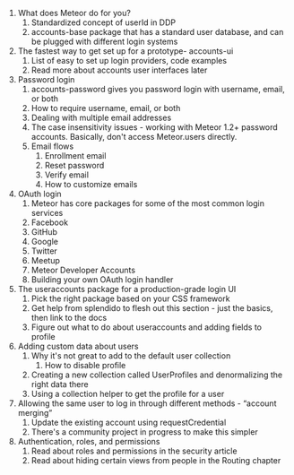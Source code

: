 1. What does Meteor do for you?
    1. Standardized concept of userId in DDP
    2. accounts-base package that has a standard user database, and can be plugged with different login systems
2. The fastest way to get set up for a prototype- accounts-ui
    1. List of easy to set up login providers, code examples
    2. Read more about accounts user interfaces later
3. Password login
    1. accounts-password gives you password login with username, email, or both
    2. How to require username, email, or both
    3. Dealing with multiple email addresses
    4. The case insensitivity issues - working with Meteor 1.2+ password accounts. Basically, don't access Meteor.users directly.
    5. Email flows
        1. Enrollment email
        2. Reset password
        3. Verify email
        4. How to customize emails
4. OAuth login
    1. Meteor has core packages for some of the most common login services
    2. Facebook
    3. GitHub
    4. Google
    5. Twitter
    6. Meetup
    7. Meteor Developer Accounts
    8. Building your own OAuth login handler
5. The useraccounts package for a production-grade login UI
    1. Pick the right package based on your CSS framework
    2. Get help from splendido to flesh out this section - just the basics, then link to the docs
    3. Figure out what to do about useraccounts and adding fields to profile
6. Adding custom data about users
    1. Why it's not great to add to the default user collection
        1. How to disable profile
    2. Creating a new collection called UserProfiles and denormalizing the right data there
    3. Using a collection helper to get the profile for a user
7. Allowing the same user to log in through different methods - “account merging”
    1. Update the existing account using requestCredential
    2. There's a community project in progress to make this simpler
8. Authentication, roles, and permissions
    1. Read about roles and permissions in the security article
    2. Read about hiding certain views from people in the Routing chapter
